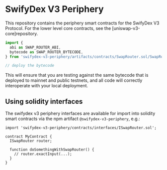 # SwifyDex V3 Periphery

This repository contains the periphery smart contracts for the SwifyDex V3 Protocol.
For the lower level core contracts, see the [uniswap-v3-core]repository.


```typescript
import {
  abi as SWAP_ROUTER_ABI,
  bytecode as SWAP_ROUTER_BYTECODE,
} from 'swifydex-v3-periphery/artifacts/contracts/SwapRouter.sol/SwapRouter.json'

// deploy the bytecode
```

This will ensure that you are testing against the same bytecode that is deployed to
mainnet and public testnets, and all code will correctly interoperate with
your local deployment.

## Using solidity interfaces

The swifydex v3 periphery interfaces are available for import into solidity smart contracts
via the npm artifact `@swifydex-v3-periphery`, e.g.:

```solidity
import 'swifydex-v3-periphery/contracts/interfaces/ISwapRouter.sol';

contract MyContract {
  ISwapRouter router;

  function doSomethingWithSwapRouter() {
    // router.exactInput(...);
  }
}

```
